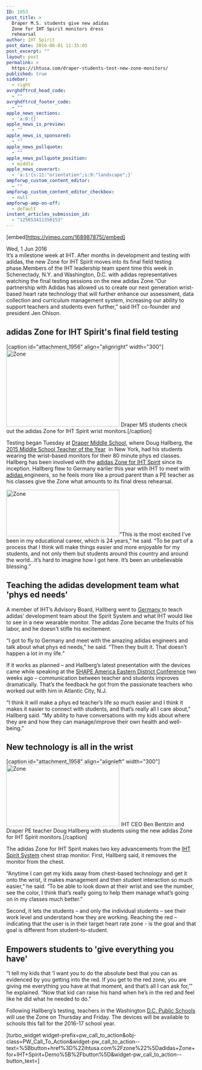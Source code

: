 ```yaml
---
ID: 1953
post_title: >
  Draper M.S. students give new adidas
  Zone for IHT Spirit monitors dress
  rehearsal
author: IHT Spirit
post_date: 2016-06-01 11:35:05
post_excerpt: ""
layout: post
permalink: >
  https://ihtusa.com/draper-students-test-new-zone-monitors/
published: true
sidebar:
  - right
avrghdftrcd_head_code:
  - ""
avrghdftrcd_footer_code:
  - ""
apple_news_sections:
  - 'a:0:{}'
apple_news_is_preview:
  - ""
apple_news_is_sponsored:
  - ""
apple_news_pullquote:
  - ""
apple_news_pullquote_position:
  - middle
apple_news_coverart:
  - 'a:1:{s:11:"orientation";s:9:"landscape";}'
ampforwp_custom_content_editor:
  - ""
ampforwp_custom_content_editor_checkbox:
  - null
ampforwp-amp-on-off:
  - default
instant_articles_submission_id:
  - "125653411350153"
---
```

[embed]https://vimeo.com/168987875[/embed]

<article>Wed, 1 Jun 2016</article><article>It’s a milestone week at IHT. After months in development and testing with adidas, the new Zone for IHT Spirit moves into its final field testing phase.<!--more-->Members of the IHT leadership team spent time this week in Schenectady, N.Y. and Washington, D.C. with adidas representatives watching the final testing sessions on the new adidas Zone.“Our partnership with Adidas has allowed us to create our next generation wrist-based heart rate technology that will further enhance our assessment, data collection and curriculum management system, increasing our ability to support teachers and students even further,” said IHT co-founder and president Jen Ohlson.
<h2>adidas Zone for IHT Spirit's final field testing</h2>
[caption id="attachment_1956" align="alignright" width="300"]<a href="https://ihtusa.com/wp-content/uploads/2016/06/IMG_1666.jpg"><img class="wp-image-1956 size-medium" src="https://ihtusa.com/wp-content/uploads/2016/06/IMG_1666-300x203.jpg" alt="Zone" width="300" height="203" /></a> Draper MS students check out the adidas Zone for IHT Spirit wrist monitors.[/caption]

Testing began Tuesday at <a href="http://www.mohonasen.org/draper-middle-school/">Draper Middle School</a>, where Doug Hallberg, the<a href="http://www.mohonasen.org/hallberg-receives-pe-teacher-of-the-year-award/"> 2015 Middle School Teacher of the Year</a>  in New York, had his students wearing the wrist-based monitors for their 80 minute phys ed classes. Hallberg has been involved with the <a href="http://www.ihtusa.com/zone">adidas Zone for IHT Spirit</a> since its inception. Hallberg flew to Germany earlier this year wtih IHT to meet with <a href="https://ihtusa.com/iht-and-adidas/">adidas </a>engineers, so he feels more like a proud parent than a PE teacher as his classes give the Zone what amounts to its final dress rehearsal.

<a href="https://ihtusa.com/wp-content/uploads/2016/06/13312846_1743191852592817_4185266112847994026_n.jpg"><img class="alignleft wp-image-1955 size-medium" src="https://ihtusa.com/wp-content/uploads/2016/06/13312846_1743191852592817_4185266112847994026_n-300x123.jpg" alt="Zone" width="300" height="123" /></a>“This is the most excited I’ve been in my educational career, which is 24 years,” he said. “To be part of a process that I think will make things easier and more enjoyable for my students, and not only them but students around this country and around the world…it’s hard to imagine how I got here. It’s been an unbelievable blessing.”
<h2>Teaching the adidas development team what 'phys ed needs'</h2>
A member of IHT’s Advisory Board, Hallberg went to <a href="https://ihtusa.com/trip-shaped-revolutionary-physed-tech/#more-1598">Germany </a>to teach adidas’ development team about the Spirit System and what IHT would like to see in a new wearable monitor. The adidas Zone became the fruits of his labor, and he doesn't stifle his excitement.

“I got to fly to Germany and meet with the amazing adidas engineers and talk about what phys ed needs,” he said. “Then they built it. That doesn’t happen a lot in my life.”

If it works as planned – and Hallberg’s latest presentation with the devices came while speaking at the <a href="http://www.shapeamerica.org/about/districts/eastern/conference.cfm">SHAPE America Eastern District Conference</a> two weeks ago – communication between teacher and students improves dramatically. That’s the feedback he got from the passionate teachers who worked out with him in Atlantic City, N.J.

“I think it will make a phys ed teacher’s life so much easier and I think it makes it easier to connect with students, and that’s really all I care about,” Hallberg said. “My ability to have conversations with my kids about where they are and how they can manage/improve their own health and well-being.”
<h2>New technology is all in the wrist</h2>
[caption id="attachment_1958" align="alignleft" width="300"]<a href="https://ihtusa.com/wp-content/uploads/2016/06/IMG_9493.jpg"><img class="wp-image-1958 size-medium" src="https://ihtusa.com/wp-content/uploads/2016/06/IMG_9493-300x163.jpg" alt="Zone" width="300" height="163" /></a> IHT CEO Ben Bentzin and Draper PE teacher Doug Hallberg with students using the new adidas Zone for IHT Spirit monitors.[/caption]

The adidas Zone for IHT Spirit makes two key advancements from the <a href="http://www.ihtusa.com/spirit-system">IHT Spirit System</a> chest strap monitor. First, Hallberg said, it removes the monitor from the chest.

“Anytime I can get my kids away from chest-based technology and get it onto the wrist, it makes management and then student interaction so much easier,” he said. “To be able to look down at their wrist and see the number, see the color, I think that’s really going to help them manage what’s going on in my classes much better.”

Second, it lets the students – and only the individual students – see their work level and understand how they are working. Reaching the red – indicating that the user is in their target heart rate zone - is the goal and that goal is different from student-to-student.
<h2>Empowers students to 'give everything you have'</h2>
“I tell my kids that ‘I want you to do the absolute best that you can as evidenced by you getting into the red. If you get to the red zone, you are giving me everything you have at that moment, and that’s all I can ask for,’” he explained. “Now that kid can raise his hand when he’s in the red and feel like he did what he needed to do.”

Following Hallberg’s testing, teachers in the Washington <a href="http://dcps.dc.gov/">D.C. Public Schools</a> will use the Zone on Thursday and Friday. The devices will be available to schools this fall for the 2016-17 school year.

</article>[turbo_widget widget-prefix=pw_call_to_action&obj-class=PW_Call_To_Action&widget-pw_call_to_action--text=%5Bbutton+href%3D%22ihtusa.com%2Fzone%22%5Dadidas+Zone+for+IHT+Spirit+Demo%5B%2Fbutton%5D&widget-pw_call_to_action--button_text=]

&nbsp;
